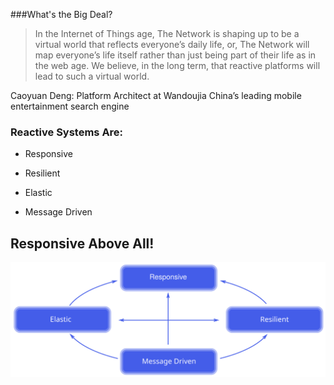 ###What's the Big Deal?

>In the Internet of Things age, The Network is shaping up to be a virtual world that reflects everyone’s daily life, or, The Network will map everyone’s life itself rather than just being part of their life as in the web age. We believe, in the long term, that reactive platforms will lead to such a virtual world.

Caoyuan Deng: Platform Architect at Wandoujia
China’s leading mobile entertainment search engine


### Reactive Systems Are:

  * Responsive

  * Resilient

  * Elastic

  * Message Driven


## Responsive Above All!

![Image of Reactive Systems](images/reactive-traits.svg)

